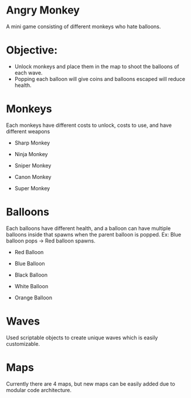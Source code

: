 # Angry Monkey
  A mini game consisting of different monkeys who hate balloons.

# Objective: 
  * Unlock monkeys and place them in the map to shoot the balloons of each wave.
  * Popping each balloon will give coins and balloons escaped will reduce health.


# Monkeys
  Each monkeys have different costs to unlock, costs to use, and have different weapons

  * Sharp Monkey

  * Ninja Monkey

  * Sniper Monkey

  * Canon Monkey

  * Super Monkey


# Balloons
  Each balloons have different health, and a balloon can have multiple balloons inside that spawns when the parent balloon is popped.
  Ex: Blue balloon pops -> Red balloon spawns.

  * Red Balloon

  * Blue Balloon

  * Black Balloon

  * White Balloon

  * Orange Balloon

# Waves
  Used scriptable objects to create unique waves which is easily customizable.

# Maps
  Currently there are 4 maps, but new maps can be easily added due to modular code architecture.
